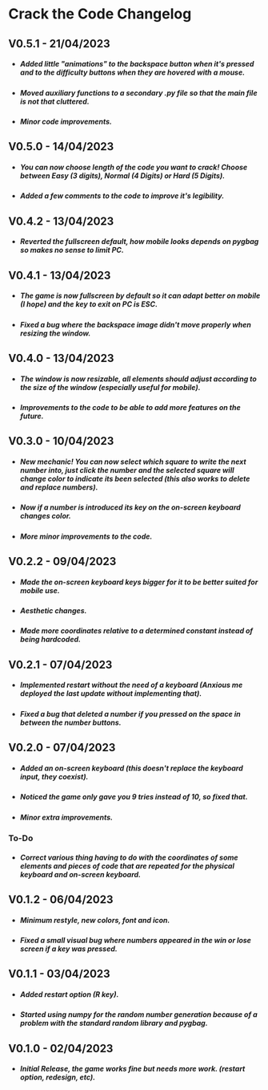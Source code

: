 # Crack the Code Changelog

## V0.5.1 - 21/04/2023
- ##### Added little "animations" to the backspace button when it's pressed and to the difficulty buttons when they are hovered with a mouse.
- ##### Moved auxiliary functions to a secondary .py file so that the main file is not that cluttered.
- ##### Minor code improvements.

## V0.5.0 - 14/04/2023
- ##### You can now choose length of the code you want to crack! Choose between Easy (3 digits), Normal (4 Digits) or Hard (5 Digits).
- ##### Added a few comments to the code to improve it's legibility.

## V0.4.2 - 13/04/2023
- ##### Reverted the fullscreen default, how mobile looks depends on pygbag so makes no sense to limit PC.

## V0.4.1 - 13/04/2023
- ##### The game is now fullscreen by default so it can adapt better on mobile (I hope) and the key to exit on PC is ESC.
- ##### Fixed a bug where the backspace image didn't move properly when resizing the window.

## V0.4.0 - 13/04/2023
- ##### The window is now resizable, all elements should adjust according to the size of the window (especially useful for mobile).
- ##### Improvements to the code to be able to add more features on the future.

## V0.3.0 - 10/04/2023
- ##### New mechanic! You can now select which square to write the next number into, just click the number and the selected square will change color to indicate its been selected (this also works to delete and replace numbers).
- ##### Now if a number is introduced its key on the on-screen keyboard changes color.
- ##### More minor improvements to the code.

## V0.2.2 - 09/04/2023
- ##### Made the on-screen keyboard keys bigger for it to be better suited for mobile use.
- ##### Aesthetic changes.
- ##### Made more coordinates relative to a determined constant instead of being hardcoded.

## V0.2.1 - 07/04/2023
- ##### Implemented restart without the need of a keyboard (Anxious me deployed the last update without implementing that).
- ##### Fixed a bug that deleted a number if you pressed on the space in between the number buttons.

## V0.2.0 - 07/04/2023
- ##### Added an on-screen keyboard (this doesn't replace the keyboard input, they coexist).
- ##### Noticed the game only gave you 9 tries instead of 10, so fixed that.
- ##### Minor extra improvements.

### To-Do
 - ##### Correct various thing having to do with the coordinates of some elements and pieces of code that are repeated for the physical keyboard and on-screen keyboard.

## V0.1.2 - 06/04/2023
- ##### Minimum restyle, new colors, font and icon.
- ##### Fixed a small visual bug where numbers appeared in the win or lose screen if a key was pressed.

## V0.1.1 - 03/04/2023
- ##### Added restart option (R key).
- ##### Started using numpy for the random number generation because of a problem with the standard random library and pygbag.

## V0.1.0 - 02/04/2023
- ##### Initial Release, the game works fine but needs more work. (restart option, redesign, etc).